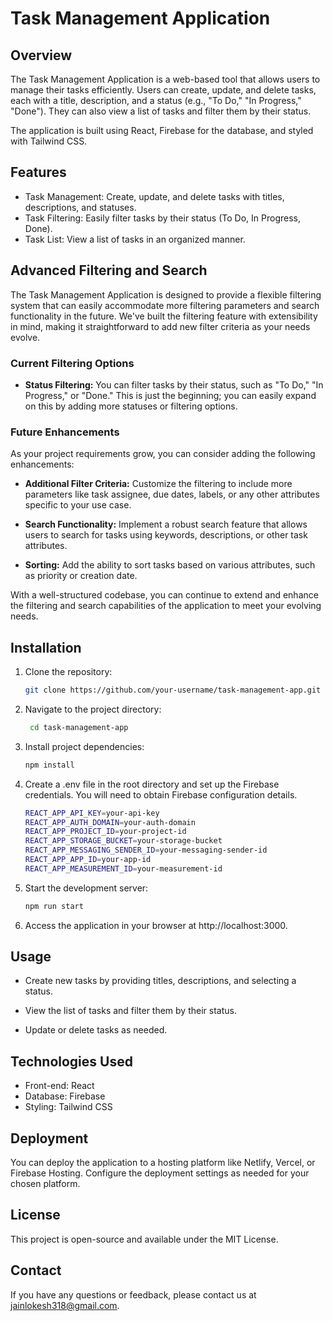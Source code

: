 # Task Management Application

## Overview

The Task Management Application is a web-based tool that allows users to manage their tasks efficiently. Users can create, update, and delete tasks, each with a title, description, and a status (e.g., "To Do," "In Progress," "Done"). They can also view a list of tasks and filter them by their status.

The application is built using React, Firebase for the database, and styled with Tailwind CSS.

## Features

- Task Management: Create, update, and delete tasks with titles, descriptions, and statuses.
- Task Filtering: Easily filter tasks by their status (To Do, In Progress, Done).
- Task List: View a list of tasks in an organized manner.

## Advanced Filtering and Search

The Task Management Application is designed to provide a flexible filtering system that can easily accommodate more filtering parameters and search functionality in the future. We've built the filtering feature with extensibility in mind, making it straightforward to add new filter criteria as your needs evolve.

### Current Filtering Options

- **Status Filtering:** You can filter tasks by their status, such as "To Do," "In Progress," or "Done." This is just the beginning; you can easily expand on this by adding more statuses or filtering options.

### Future Enhancements

As your project requirements grow, you can consider adding the following enhancements:

- **Additional Filter Criteria:** Customize the filtering to include more parameters like task assignee, due dates, labels, or any other attributes specific to your use case.

- **Search Functionality:** Implement a robust search feature that allows users to search for tasks using keywords, descriptions, or other task attributes.

- **Sorting:** Add the ability to sort tasks based on various attributes, such as priority or creation date.

With a well-structured codebase, you can continue to extend and enhance the filtering and search capabilities of the application to meet your evolving needs.

## Installation

1. Clone the repository:

   ```bash
   git clone https://github.com/your-username/task-management-app.git

2. Navigate to the project directory:

   ```bash
    cd task-management-app

3. Install project dependencies:

    ```bash
    npm install

4. Create a .env file in the root directory and set up the Firebase credentials. You will need to obtain Firebase configuration details.

    ```bash
    REACT_APP_API_KEY=your-api-key
    REACT_APP_AUTH_DOMAIN=your-auth-domain
    REACT_APP_PROJECT_ID=your-project-id
    REACT_APP_STORAGE_BUCKET=your-storage-bucket
    REACT_APP_MESSAGING_SENDER_ID=your-messaging-sender-id
    REACT_APP_APP_ID=your-app-id
    REACT_APP_MEASUREMENT_ID=your-measurement-id

5. Start the development server:

    ```bash
    npm run start

6. Access the application in your browser at http://localhost:3000.

## Usage

- Create new tasks by providing titles, descriptions, and selecting a status.

- View the list of tasks and filter them by their status.

- Update or delete tasks as needed.

## Technologies Used

- Front-end: React
- Database: Firebase
- Styling: Tailwind CSS

## Deployment

You can deploy the application to a hosting platform like Netlify, Vercel, or Firebase Hosting. Configure the deployment settings as needed for your chosen platform.

## License

This project is open-source and available under the MIT License.

## Contact

If you have any questions or feedback, please contact us at jainlokesh318@gmail.com.